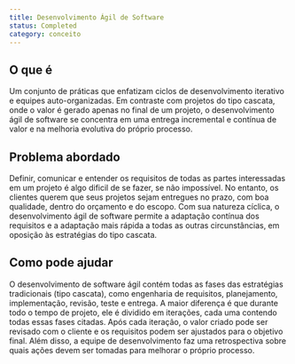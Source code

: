 ```yaml
---
title: Desenvolvimento Ágil de Software
status: Completed
category: conceito
---
```


## O que é
Um conjunto de práticas que enfatizam ciclos de desenvolvimento iterativo e equipes auto-organizadas. Em contraste com projetos do tipo cascata, onde o valor é gerado apenas no final de um projeto, o desenvolvimento ágil de software se concentra em uma entrega incremental e contínua de valor e na melhoria evolutiva do próprio processo.

## Problema abordado
Definir, comunicar e entender os requisitos de todas as partes interessadas em um projeto é algo dificil de se fazer, se não impossível. No entanto, os clientes querem que seus projetos sejam entregues no prazo, com boa qualidade, dentro do orçamento e do escopo. Com sua natureza cíclica, o desenvolvimento ágil de software permite a adaptação contínua dos requisitos e a adaptação mais rápida a todas as outras circunstâncias, em oposição às estratégias do tipo cascata. 

## Como pode ajudar
O desenvolvimento de software ágil contém todas as fases das estratégias tradicionais (tipo cascata), como engenharia de requisitos, planejamento, implementação, revisão, teste e entrega. A maior diferença é que durante todo o tempo de projeto, ele é dividido em iterações, cada uma contendo todas essas fases citadas. Após cada iteração, o valor criado pode ser revisado com o cliente e os requisitos podem ser ajustados para o objetivo final. Além disso, a equipe de desenvolvimento faz uma retrospectiva sobre quais ações devem ser tomadas para melhorar o próprio processo.
